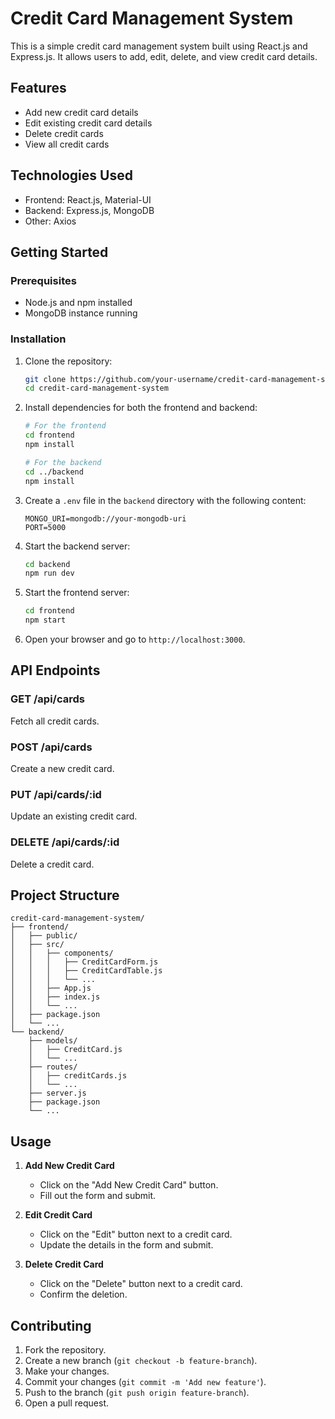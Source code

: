 
# Credit Card Management System

This is a simple credit card management system built using React.js and Express.js. It allows users to add, edit, delete, and view credit card details.

## Features

- Add new credit card details
- Edit existing credit card details
- Delete credit cards
- View all credit cards

## Technologies Used

- Frontend: React.js, Material-UI
- Backend: Express.js, MongoDB
- Other: Axios

## Getting Started

### Prerequisites

- Node.js and npm installed
- MongoDB instance running

### Installation

1. Clone the repository:
   ```sh
   git clone https://github.com/your-username/credit-card-management-system.git
   cd credit-card-management-system
   ```

2. Install dependencies for both the frontend and backend:
   ```sh
   # For the frontend
   cd frontend
   npm install

   # For the backend
   cd ../backend
   npm install
   ```

3. Create a `.env` file in the `backend` directory with the following content:
   ```env
   MONGO_URI=mongodb://your-mongodb-uri
   PORT=5000
   ```

4. Start the backend server:
   ```sh
   cd backend
   npm run dev
   ```

5. Start the frontend server:
   ```sh
   cd frontend
   npm start
   ```

6. Open your browser and go to `http://localhost:3000`.

## API Endpoints

### GET /api/cards

Fetch all credit cards.

### POST /api/cards

Create a new credit card.

### PUT /api/cards/:id

Update an existing credit card.

### DELETE /api/cards/:id

Delete a credit card.

## Project Structure

```plaintext
credit-card-management-system/
├── frontend/
│   ├── public/
│   ├── src/
│   │   ├── components/
│   │   │   ├── CreditCardForm.js
│   │   │   ├── CreditCardTable.js
│   │   │   └── ...
│   │   ├── App.js
│   │   ├── index.js
│   │   └── ...
│   ├── package.json
│   └── ...
└── backend/
    ├── models/
    │   ├── CreditCard.js
    │   └── ...
    ├── routes/
    │   ├── creditCards.js
    │   └── ...
    ├── server.js
    ├── package.json
    └── ...
```

## Usage

1. **Add New Credit Card**
   - Click on the "Add New Credit Card" button.
   - Fill out the form and submit.

2. **Edit Credit Card**
   - Click on the "Edit" button next to a credit card.
   - Update the details in the form and submit.

3. **Delete Credit Card**
   - Click on the "Delete" button next to a credit card.
   - Confirm the deletion.

## Contributing

1. Fork the repository.
2. Create a new branch (`git checkout -b feature-branch`).
3. Make your changes.
4. Commit your changes (`git commit -m 'Add new feature'`).
5. Push to the branch (`git push origin feature-branch`).
6. Open a pull request.


